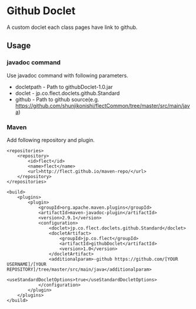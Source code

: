 # Github Doclet

A custom doclet each class pages have link to github.

## Usage
### javadoc command
Use javadoc command with following parameters.

- docletpath - Path to githubDoclet-1.0.jar
- doclet - jp.co.flect.doclets.github.Standard
- github - Path to github source(e.g. https://github.com/shunjikonishi/flectCommon/tree/master/src/main/java)

### Maven
Add following repository and plugin.

    <repositories>
        <repository>
            <id>flect</id>
            <name>flect</name>
            <url>http://flect.github.io/maven-repo/</url>
        </repository>
    </repositories>

    <build>
        <plugins>
            <plugin>
                <groupId>org.apache.maven.plugins</groupId>
                <artifactId>maven-javadoc-plugin</artifactId>
                <version>2.9.1</version>
                <configuration>
                    <doclet>jp.co.flect.doclets.github.Standard</doclet>
                    <docletArtifact>
                        <groupId>jp.co.flect</groupId>
                        <artifactId>githubDoclet</artifactId>
                        <version>1.0</version>
                    </docletArtifact>
                    <additionalparam>-github https://github.com/[YOUR USERNAME]/[YOUR REPOSITORY]/tree/master/src/main/java</additionalparam>
                    <useStandardDocletOptions>true</useStandardDocletOptions>
                </configuration>
            </plugin>
        </plugins>
    </build>
